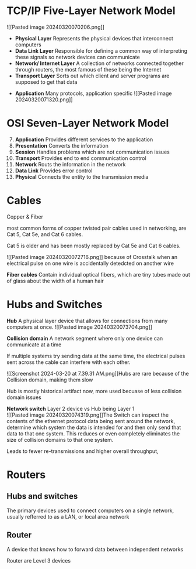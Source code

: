 # TCP/IP Five-Layer Network Model
![[Pasted image 20240320070206.png]]
- **Physical Layer**
  Represents the physical devices that interconnect computers
- **Data Link Layer**
  Responsible for defining a common way of interpreting these signals so network devices can communicate
- **Network/ Internet Layer**
  A collection of networks connected together through routers, the most famous of these being the Internet
- **Transport Layer** 
  Sorts out which client and server programs are supposed to get that data
* **Application**
  Many protocols, application specific
![[Pasted image 20240320071320.png]]

# OSI Seven-Layer Network Model
7. **Application**
   Provides different services to the application
6. **Presentation**
   Converts the information
5. **Session**
   Handles problems which are not communication issues
4. **Transport**
   Provides end to end communication control
3. **Network**
   Routs the information in the network
2. **Data Link**
   Provides error control
1. **Physical**
   Connects the entity to the transmission media
# Cables
Copper & Fiber

most common forms of copper twisted pair cables used in networking, are Cat 5, Cat 5e, and Cat 6 cables.

Cat 5 is older and has been mostly replaced by Cat 5e and Cat 6 cables.

![[Pasted image 20240320072716.png]]
because of Crosstalk
when an electrical pulse on one wire is accidentally detedcted on another wire

**Fiber cables**
Contain individual optical fibers, which are tiny tubes made out of glass about the width of a human hair
# Hubs and Switches
**Hub**
A physical layer device that allows for connections from many computers at once.
![[Pasted image 20240320073704.png]]

**Collision domain**
A network segment where only one device can communicate at a time

If multiple systems try sending data at the same time, the electrical pulses sent across the cable can interfere with each other.

![[Screenshot 2024-03-20 at 7.39.31 AM.png]]Hubs are rare because of the Collision domain, making them slow

Hub is mostly historical artifact now, more used becuase of less collision domain issues

**Network switch**
Layer 2 device vs Hub being Layer 1  
![[Pasted image 20240320074319.png]]The Switch can inspect the contents of the ethernet protocol data being sent around the network, determine which system the data is intended for and then only send that data to that one system. This reduces or even completely eliminates the size of collision domains to that one system.

Leads to fewer re-transmissions and higher overall throughput,



# Routers
## Hubs and switches
The primary devices used to connect computers on a single network, usually refferred to as a LAN, or local area network

## Router
A device that knows how to forward data between independent networks

Router are Level 3 devices
